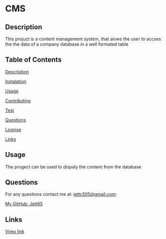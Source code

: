 # CMS

## Description

This projuct is a content management system, that alows the user to accses the the data of a company database in a well formated table

## Table of Contents

[Description](#description)

[Instalation](#instalation)

[Usage](#usage)

[Contributing](#contributing)

[Test](#test)

[Questions](#questions)

[License](#license)

[Links](#links)

## Usage

The progect can be used to dispaly the content from the database

## Questions

For any questions contact me at: jettc505@gmail.com:

[My GitHub: Jett65](https://github.com/Jett65)

## Links

[Vireo link](assets\cms.mkv)
